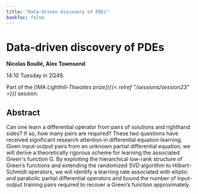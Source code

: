 ```yaml
---
title: "Data-driven discovery of PDEs"
bookToc: false
---
```


# Data-driven discovery of PDEs

**Nicolas Boullé, Alex Townsend**

14:10 Tuesday in 2Q49.

Part of the *[IMA Lighthill-Thwaites prize]({{< relref "/sessions/session23" >}})* session.

## Abstract

Can one learn a differential operator from pairs of solutions and righthand sides? If so, how many pairs are required? These two questions have received significant research attention in differential equation learning. Given input-output pairs from an unknown partial differential equation, we will derive a theoretically rigorous scheme for learning the associated Green's function G. By exploiting the hierarchical low-rank structure of Green’s functions and extending the randomized SVD algorithm to Hilbert-Schmidt operators, we will identify a learning rate associated with elliptic and parabolic partial differential operators and bound the number of input-output training pairs required to recover a Green’s function approximately.


